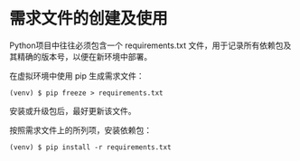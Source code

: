 # 需求文件的创建及使用

Python项目中往往必须包含一个 requirements.txt 文件，用于记录所有依赖包及其精确的版本号，以便在新环境中部署。

在虚拟环境中使用 pip 生成需求文件：

`(venv) $ pip freeze > requirements.txt`

安装或升级包后，最好更新该文件。

按照需求文件上的所列项，安装依赖包：

`(venv) $ pip install -r requirements.txt`

